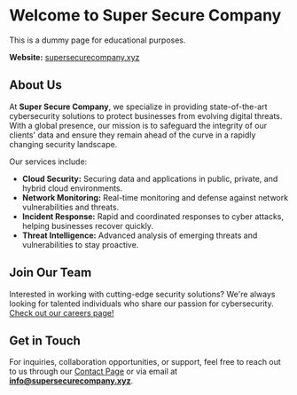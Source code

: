# Welcome to Super Secure Company

This is a dummy page for educational purposes.

**Website:** [supersecurecompany.xyz](http://supersecurecompany.xyz)

## About Us

At **Super Secure Company**, we specialize in providing state-of-the-art cybersecurity solutions to protect businesses from evolving digital threats. With a global presence, our mission is to safeguard the integrity of our clients' data and ensure they remain ahead of the curve in a rapidly changing security landscape.

Our services include:
- **Cloud Security:** Securing data and applications in public, private, and hybrid cloud environments.
- **Network Monitoring:** Real-time monitoring and defense against network vulnerabilities and threats.
- **Incident Response:** Rapid and coordinated responses to cyber attacks, helping businesses recover quickly.
- **Threat Intelligence:** Advanced analysis of emerging threats and vulnerabilities to stay proactive.

## Join Our Team

Interested in working with cutting-edge security solutions? We're always looking for talented individuals who share our passion for cybersecurity. [Check out our careers page!](http://supersecurecompany.xyz/careers)

## Get in Touch

For inquiries, collaboration opportunities, or support, feel free to reach out to us through our [Contact Page](http://supersecurecompany.xyz/contact) or via email at **info@supersecurecompany.xyz**.
